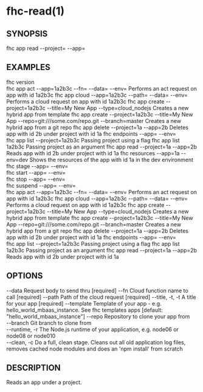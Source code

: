fhc-read(1)
===========
## SYNOPSIS

 fhc app read --project=<project> --app=<app>

## EXAMPLES

  fhc version                                                                                                
  fhc app act --app=1a2b3c --fn=<serverside Function> --data=<data to send> --env=<environment>              Performs an act request on app with id 1a2b3c
  fhc app cloud --app=1a2b3c --path=<serverside path from root> --data=<Data to send> --env=<environment>    Performs a cloud request on app with id 1a2b3c
  fhc app create --project=1a2b3c --title=My New App --type=cloud_nodejs                                     Creates a new hybrid app from template
  fhc app create --project=1a2b3c --title=My New App --repo=git:///some.com/repo.git --branch=master         Creates a new hybrid app from a git repo
  fhc app delete --project=1a --app=2b                                                                       Deletes app with id 2b under project with id 1a
  fhc endpoints --app=<appGuid> --env=<environmentName>                                                      
  fhc app list --project=1a2b3c                                                                              Passing project using a flag
  fhc app list 1a2b3c                                                                                        Passing project as an argument
  fhc app read --project=1a --app=2b                                                                         Reads app with id 2b under project with id 1a
  fhc resources --app=1a --env=dev                                                                           Shows the resources of the app with id 1a in the dev environment
  fhc stage --app=<appGuid> --env=<environmentName>                                                          
  fhc start --app=<appGuid> --env=<environmentName>                                                          
  fhc stop --app=<appGuid> --env=<environmentName>                                                           
  fhc suspend --app=<appGuid> --env=<environmentName>                                                        
  fhc app act --app=1a2b3c --fn=<serverside Function> --data=<data to send> --env=<environment>              Performs an act request on app with id 1a2b3c
  fhc app cloud --app=1a2b3c --path=<serverside path from root> --data=<Data to send> --env=<environment>    Performs a cloud request on app with id 1a2b3c
  fhc app create --project=1a2b3c --title=My New App --type=cloud_nodejs                                     Creates a new hybrid app from template
  fhc app create --project=1a2b3c --title=My New App --repo=git:///some.com/repo.git --branch=master         Creates a new hybrid app from a git repo
  fhc app delete --project=1a --app=2b                                                                       Deletes app with id 2b under project with id 1a
  fhc endpoints --app=<appGuid> --env=<environmentName>                                                      
  fhc app list --project=1a2b3c                                                                              Passing project using a flag
  fhc app list 1a2b3c                                                                                        Passing project as an argument
  fhc app read --project=1a --app=2b                                                                         Reads app with id 2b under project with id 1a


## OPTIONS

  --data           Request body to send thru                                                                                                             [required]
  --fn             Cloud function name to call                                                                                                           [required]
  --path           Path of the cloud request                                                                                                             [required]
  --title, -t, -t  A title for your app                                                                                                                  [required]
  --template       Template of your app - e.g. hello_world_mbaas_instance. See fhc templates apps                                                        [default: "hello_world_mbaas_instance"]
  --repo           Repository to clone your app from                                                                                                   
  --branch         Git branch to clone from                                                                                                            
  --runtime, -r    The Node.js runtime of your application, e.g. node06 or node08 or node010                                                           
  --clean, -c      Do a full, clean stage. Cleans out all old application log files, removes cached node modules and does an 'npm install' from scratch

## DESCRIPTION

Reads an app under a project.

